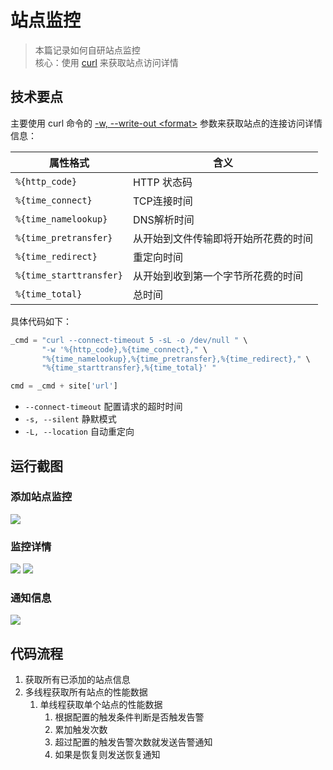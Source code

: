 # 站点监控
> 本篇记录如何自研站点监控  
> 核心：使用 [curl](https://curl.se/docs/manpage.html) 来获取站点访问详情

## 技术要点
主要使用 curl 命令的 [-w, --write-out \<format>](https://curl.se/docs/manpage.html#-w) 参数来获取站点的连接访问详情信息：

属性格式 | 含义
--- | ---
`%{http_code}` | HTTP 状态码
`%{time_connect}` | TCP连接时间
`%{time_namelookup}` | DNS解析时间
`%{time_pretransfer}` | 从开始到文件传输即将开始所花费的时间
`%{time_redirect}` | 重定向时间
`%{time_starttransfer}` | 从开始到收到第一个字节所花费的时间
`%{time_total}` | 总时间



具体代码如下：
```python
_cmd = "curl --connect-timeout 5 -sL -o /dev/null " \
       "-w '%{http_code},%{time_connect}," \
       "%{time_namelookup},%{time_pretransfer},%{time_redirect}," \
       "%{time_starttransfer},%{time_total}' "

cmd = _cmd + site['url']
```
- `--connect-timeout` 配置请求的超时时间
- `-s, --silent` 静默模式
- `-L, --location` 自动重定向

## 运行截图
### 添加站点监控
![](/static/img/0465_1.png)

### 监控详情
![](/static/img/0465_2.png)
![](/static/img/0465_3.png)

### 通知信息
![](/static/img/0465_4.png)


## 代码流程
1. 获取所有已添加的站点信息
1. 多线程获取所有站点的性能数据
    1. 单线程获取单个站点的性能数据
        1. 根据配置的触发条件判断是否触发告警
        1. 累加触发次数
        1. 超过配置的触发告警次数就发送告警通知
        1. 如果是恢复则发送恢复通知

